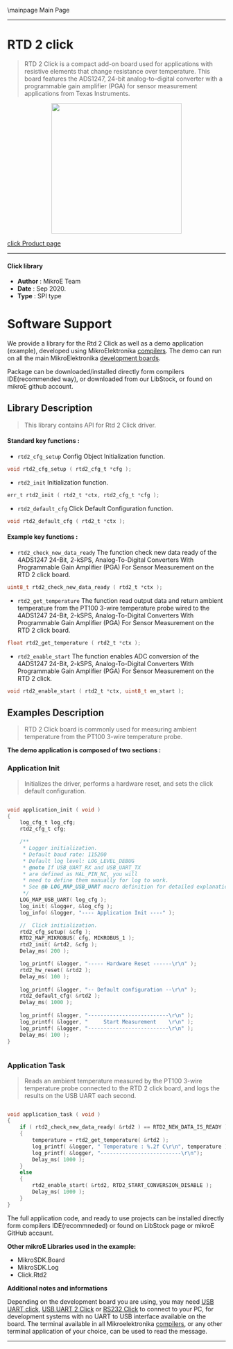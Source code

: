\mainpage Main Page
 
---
# RTD 2 click

> RTD 2 Click is a compact add-on board used for applications with resistive elements that change resistance over temperature. This board features the ADS1247, 24-bit analog-to-digital converter with a programmable gain amplifier (PGA) for sensor measurement applications from Texas Instruments.

<p align="center">
  <img src="https://download.mikroe.com/images/click_for_ide/rtd2_click.png" height=300px>
</p>

[click Product page](https://www.mikroe.com/rtd-2-click)

---


#### Click library 

- **Author**        : MikroE Team
- **Date**          : Sep 2020.
- **Type**          : SPI type


# Software Support

We provide a library for the Rtd 2 Click 
as well as a demo application (example), developed using MikroElektronika 
[compilers](https://shop.mikroe.com/compilers). 
The demo can run on all the main MikroElektronika [development boards](https://shop.mikroe.com/development-boards).

Package can be downloaded/installed directly form compilers IDE(recommended way), or downloaded from our LibStock, or found on mikroE github account. 

## Library Description

> This library contains API for Rtd 2 Click driver.

#### Standard key functions :

- `rtd2_cfg_setup` Config Object Initialization function.
```c
void rtd2_cfg_setup ( rtd2_cfg_t *cfg ); 
```

- `rtd2_init` Initialization function.
```c
err_t rtd2_init ( rtd2_t *ctx, rtd2_cfg_t *cfg );
```

- `rtd2_default_cfg` Click Default Configuration function.
```c
void rtd2_default_cfg ( rtd2_t *ctx );
```

#### Example key functions :

- `rtd2_check_new_data_ready` The function check new data ready of the 4ADS1247 24-Bit, 2-kSPS, Analog-To-Digital Converters With Programmable Gain Amplifier (PGA) For Sensor Measurement on the RTD 2 click board.
```c
uint8_t rtd2_check_new_data_ready ( rtd2_t *ctx );
```

- `rtd2_get_temperature` The function read output data and return ambient temperature from the PT100 3-wire temperature probe wired to the 4ADS1247 24-Bit, 2-kSPS, Analog-To-Digital Converters With Programmable Gain Amplifier (PGA) For Sensor Measurement on the RTD 2 click board.
```c
float rtd2_get_temperature ( rtd2_t *ctx );
```

- `rtd2_enable_start` The function enables ADC conversion of the 4ADS1247 24-Bit, 2-kSPS, Analog-To-Digital Converters With Programmable Gain Amplifier (PGA) For Sensor Measurement on the RTD 2 click.
```c
void rtd2_enable_start ( rtd2_t *ctx, uint8_t en_start );
```

## Examples Description

> RTD 2 Click board is commonly used for measuring ambient temperature from the PT100 3-wire temperature probe.

**The demo application is composed of two sections :**

### Application Init 

> Initializes the driver, performs a hardware reset, and sets the click default configuration.

```c

void application_init ( void )
{
    log_cfg_t log_cfg;
    rtd2_cfg_t cfg;

    /** 
     * Logger initialization.
     * Default baud rate: 115200
     * Default log level: LOG_LEVEL_DEBUG
     * @note If USB_UART_RX and USB_UART_TX 
     * are defined as HAL_PIN_NC, you will 
     * need to define them manually for log to work. 
     * See @b LOG_MAP_USB_UART macro definition for detailed explanation.
     */
    LOG_MAP_USB_UART( log_cfg );
    log_init( &logger, &log_cfg );
    log_info( &logger, "---- Application Init ----" );

    //  Click initialization.
    rtd2_cfg_setup( &cfg );
    RTD2_MAP_MIKROBUS( cfg, MIKROBUS_1 );
    rtd2_init( &rtd2, &cfg );
    Delay_ms( 200 );

    log_printf( &logger, "----- Hardware Reset ------\r\n" );
    rtd2_hw_reset( &rtd2 );
    Delay_ms( 100 );
    
    log_printf( &logger, "-- Default configuration --\r\n" );
    rtd2_default_cfg( &rtd2 );
    Delay_ms( 1000 );
    
    log_printf( &logger, "--------------------------\r\n" );
    log_printf( &logger, "     Start Measurement    \r\n" );
    log_printf( &logger, "--------------------------\r\n" );
    Delay_ms( 100 );
}
  
```

### Application Task

> Reads an ambient temperature measured by the PT100 3-wire temperature probe connected to the RTD 2 click board, and logs the results on the USB UART each second.

```c

void application_task ( void )
{
    if ( rtd2_check_new_data_ready( &rtd2 ) == RTD2_NEW_DATA_IS_READY )
    {
        temperature = rtd2_get_temperature( &rtd2 );
        log_printf( &logger, " Temperature : %.2f C\r\n", temperature );
        log_printf( &logger, "--------------------------\r\n");
        Delay_ms( 1000 );
    }
    else
    {
        rtd2_enable_start( &rtd2, RTD2_START_CONVERSION_DISABLE );
        Delay_ms( 1000 );
    }
} 

```

The full application code, and ready to use projects can be  installed directly form compilers IDE(recommneded) or found on LibStock page or mikroE GitHub accaunt.

**Other mikroE Libraries used in the example:** 

- MikroSDK.Board
- MikroSDK.Log
- Click.Rtd2

**Additional notes and informations**

Depending on the development board you are using, you may need 
[USB UART click](https://shop.mikroe.com/usb-uart-click), 
[USB UART 2 Click](https://shop.mikroe.com/usb-uart-2-click) or 
[RS232 Click](https://shop.mikroe.com/rs232-click) to connect to your PC, for 
development systems with no UART to USB interface available on the board. The 
terminal available in all Mikroelektronika 
[compilers](https://shop.mikroe.com/compilers), or any other terminal application 
of your choice, can be used to read the message.



---
